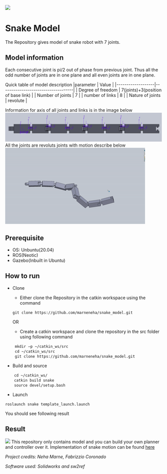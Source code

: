 ![](https://github.com/marneneha/snake_model/actions/workflows/snake_model_action.yml/badge.svg)
# Snake Model
The Repository gives model of snake robot with 7 joints.
## Model information
Each consecutive joint is pi/2 out of phase from previous joint.
Thus all the odd number of joints are in one plane and all even joints are in one plane.

Quick table of model description
|parameter          | Value                              |
|-------------------|------------------------------------|
| Degree of freedom | 7(joints)+3(position of base link) |
| Number of joints  | 7                                  |
| number of links   | 8                                  |
| Nature of joints  | revolute                           |

Information for axis of all joints and links is in the image below
![snake_axis_image](https://github.com/marneneha/snake_model/blob/master/image_of_snake_model.png)
All the joints are revoluts joints with motion describe below
![snake_model_motion](https://github.com/marneneha/snake_model/blob/master/sname_model_gif.gif)
## Prerequisite

- OS: Unbuntu(20.04)
- ROS(Neotic)
- Gazebo(Inbuilt in Ubuntu)
## How to run
- Clone
   - Either clone the Repository in the catkin workspace using the command
   ```
   git clone https://github.com/marneneha/snake_model.git
   ```
   OR
   - Create a catkin workspace and clone the repository in the src folder using following command
   
   ``` 
    mkdir –p ~/catkin_ws/src
    cd ~/catkin_ws/src
    git clone https://github.com/marneneha/snake_model.git
    ```
- Build and source
```
    cd ~/catkin_ws/
    catkin build snake
    source devel/setup.bash    
```
- Launch
```
roslaunch snake template_launch.launch
```
You should see following result
## Result
![](https://github.com/marneneha/snake_model/blob/master/Result_launch%20_of_snake_model_repo.png)
This repository only contains model and you can build your own planner and controller over it.  Implementation of snake motion can be found [here](https://github.com/marneneha/snake)

*Project credits: Neha Marne, Fabrizzio Coronado*

*Software used: Solidworks and sw2ref*
